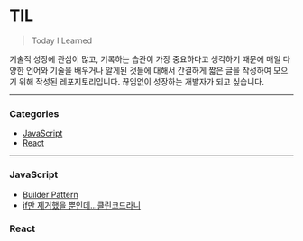 # TIL

> Today I Learned

기술적 성장에 관심이 많고, 기록하는 습관이 가장 중요하다고 생각하기 때문에 매일 다양한 언어와 기술을 배우거나 알게된 것들에 대해서 간결하게 짧은 글을 작성하여 모으기 위해 작성된 레포지토리입니다. 끊임없이 성장하는 개발자가 되고 싶습니다.

---

### Categories

* [JavaScript](#javascript)
* [React](#react)

---
### JavaScript
* [Builder Pattern](https://github.com/22yuu/TIL/blob/main/JavaScript/Builder%20Pattern.md)
* [if만 제거했을 뿐인데...클린코드라니](https://github.com/22yuu/TIL/blob/main/JavaScript/if%EB%A7%8C%20%EC%A0%9C%EA%B1%B0%ED%96%88%EC%9D%84%20%EB%BF%90%EC%9D%B8%EB%8D%B0...%ED%81%B4%EB%A6%B0%EC%BD%94%EB%93%9C%EB%9D%BC%EB%8B%88.md)

### React
